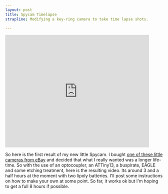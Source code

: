 ```yaml
--- 
layout: post
title: Spycam Timelapse
strapline: Modifying a key-ring camera to take time lapse shots.

---
```


<iframe width="460" height="360" src="https://www.youtube.com/embed/8BbnDAV95y4" frameborder="0" allowfullscreen></iframe>


So here is the first result of my new little Spycam. I bought <a href="http://cgi.ebay.co.uk/Spy-Key-Chain-Camera-DVR-Covert-Video-Audio-Recorder-/110468930888?cmd=ViewItem&pt=LH_DefaultDomain_0&hash=item19b8761d48">one of these little cameras from eBay</a> and decided that what I really wanted was a longer life-time. So with the use of an optocoupler, an ATTiny13, a buspirate, EAGLE and some etching treatment, here is the resulting video. Its around 3 and a half hours at the moment with two lipoly batteries. I'll post some instructions on how to make your own at some point. So far, it works ok but I'm hoping to get a full 8 hours if possible.
